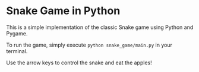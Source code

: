 Snake Game in Python
=====================

This is a simple implementation of the classic Snake game using Python and Pygame.

To run the game, simply execute `python snake_game/main.py` in your terminal.

Use the arrow keys to control the snake and eat the apples!
